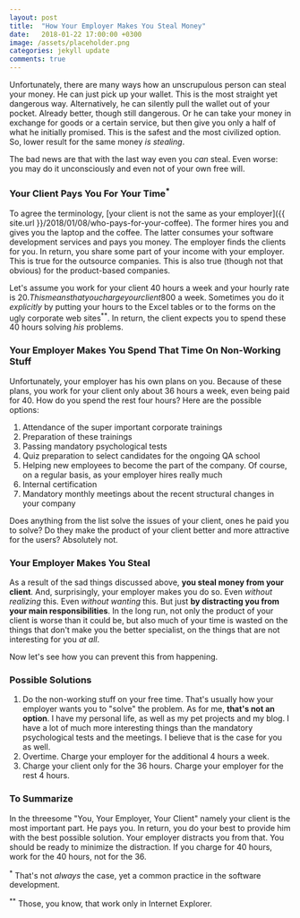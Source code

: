 ```yaml
---
layout: post
title:  "How Your Employer Makes You Steal Money"
date:   2018-01-22 17:00:00 +0300
image: /assets/placeholder.png
categories: jekyll update
comments: true
---
```


Unfortunately, there are many ways how an unscrupulous person can steal your money. He can just pick up your wallet. This is the most straight yet dangerous way. Alternatively, he can silently pull the wallet out of your pocket. Already better, though still dangerous. Or he can take your money in exchange for goods or a certain service, but then give you only a half of what he initially promised. This is the safest and the most civilized option. So, lower result for the same money _is stealing_.

The bad news are that with the last way even you _can_ steal. Even worse: you may do it unconsciously and even not of your own free will.

### Your Client Pays You For Your Time<sup>*</sup>

To agree the terminology, [your client is not the same as your employer]({{ site.url }}/2018/01/08/who-pays-for-your-coffee). The former hires you and gives you the laptop and the coffee. The latter consumes your software development services and pays you money. The employer finds the clients for you. In return, you share some part of your income with your employer. This is true for the outsource companies. This is also true (though not that obvious) for the product-based companies.

Let's assume you work for your client 40 hours a week and your hourly rate is 20$. This means that you charge your client 800$ a week. Sometimes you do it _explicitly_ by putting your hours to the Excel tables or to the forms on the ugly corporate web sites<sup>**</sup>. In return, the client expects you to spend these 40 hours solving _his_ problems.

### Your Employer Makes You Spend That Time On Non-Working Stuff

Unfortunately, your employer has his own plans on you. Because of these plans, you work for your client only about 36 hours a week, even being paid for 40. How do you spend the rest four hours? Here are the possible options:

1. Attendance of the super important corporate trainings
2. Preparation of these trainings
3. Passing mandatory psychological tests
4. Quiz preparation to select candidates for the ongoing QA school
5. Helping new employees to become the part of the company. Of course, on a regular basis, as your employer hires really much
6. Internal certification
7. Mandatory monthly meetings about the recent structural changes in your company

Does anything from the list solve the issues of your client, ones he paid you to solve? Do they make the product of your client better and more attractive for the users? Absolutely not.

### Your Employer Makes You Steal

As a result of the sad things discussed above, __you steal money from your client__. And, surprisingly, your employer makes you do so. Even _without realizing_ this. Even _without wanting_ this. But just __by distracting you from your main responsibilities__. In the long run, not only the product of your client is worse than it could be, but also much of your time is wasted on the things that don't make you the better specialist, on the things that are not interesting for you _at all_.

Now let's see how you can prevent this from happening.

### Possible Solutions

1. Do the non-working stuff on your free time. That's usually how your employer wants you to "solve" the problem. As for me, __that's not an option__. I have my personal life, as well as my pet projects and my blog. I have a lot of much more interesting things than the mandatory psychological tests and the meetings. I believe that is the case for you as well.
2. Overtime. Charge your employer for the additional 4 hours a week.
3. Charge your client only for the 36 hours. Charge your employer for the rest 4 hours.

### To Summarize

In the threesome "You, Your Employer, Your Client" namely your client is the most important part. He pays you. In return, you do your best to provide him with the best possible solution. Your employer distracts you from that. You should be ready to minimize the distraction. If you charge for 40 hours, work for the 40 hours, not for the 36.

<sup>*</sup> That's not _always_ the case, yet a common practice in the software development.

<sup>**</sup> Those, you know, that work only in Internet Explorer.
